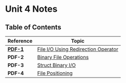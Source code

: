 # Unit 4 Notes

## Table of Contents

| Reference | Topic |
|-----------|-------|
| **[PDF-1](https://drive.google.com/file/d/1W_DonX6wgo1u8f2zcPWUGtTHxm9Gqb7U/view)** | [File I/O Using Redirection Operator](./Notes/File-IO-Using-Redirection-Operator.md) |
| **PDF-2** | [Binary File Operations](./codesss/binary_file_1.c) |
| **PDF-3** | [Struct Binary I/O](./codesss/binary_file_2.c) |
| **PDF-4** | [File Positioning](./codesss/binary_file_3.c) |